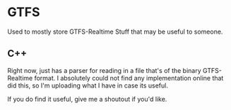 # GTFS #
Used to mostly store GTFS-Realtime Stuff that may be useful to someone.

## C++ ##
Right now, just has a parser for reading in a file that's of the binary GTFS-Realtime format.
I absolutely could not find any implementation online that did this, so I'm uploading what I have in case its useful.

If you do find it useful, give me a shoutout if you'd like.
